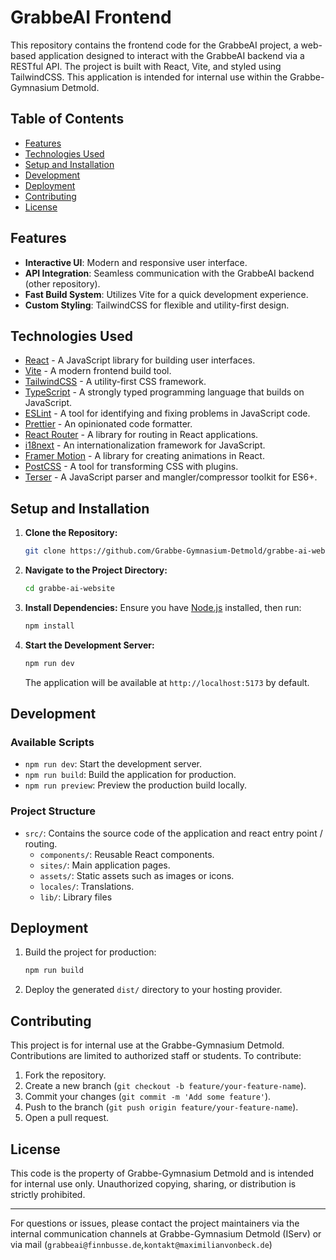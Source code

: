 # GrabbeAI Frontend

This repository contains the frontend code for the GrabbeAI project, a web-based application designed to interact with the GrabbeAI backend via a RESTful API. The project is built with React, Vite, and styled using TailwindCSS. This application is intended for internal use within the Grabbe-Gymnasium Detmold.

## Table of Contents

- [Features](#features)
- [Technologies Used](#technologies-used)
- [Setup and Installation](#setup-and-installation)
- [Development](#development)
- [Deployment](#deployment)
- [Contributing](#contributing)
- [License](#license)

## Features

- **Interactive UI**: Modern and responsive user interface.
- **API Integration**: Seamless communication with the GrabbeAI backend (other repository).
- **Fast Build System**: Utilizes Vite for a quick development experience.
- **Custom Styling**: TailwindCSS for flexible and utility-first design.


## Technologies Used
- [React](https://reactjs.org/) - A JavaScript library for building user interfaces.
- [Vite](https://vitejs.dev/) - A modern frontend build tool.
- [TailwindCSS](https://tailwindcss.com/) - A utility-first CSS framework.
- [TypeScript](https://www.typescriptlang.org/) - A strongly typed programming language that builds on JavaScript.
- [ESLint](https://eslint.org/) - A tool for identifying and fixing problems in JavaScript code.
- [Prettier](https://prettier.io/) - An opinionated code formatter.
- [React Router](https://reactrouter.com/) - A library for routing in React applications.
- [i18next](https://www.i18next.com/) - An internationalization framework for JavaScript.
- [Framer Motion](https://www.framer.com/motion/) - A library for creating animations in React.
- [PostCSS](https://postcss.org/) - A tool for transforming CSS with plugins.
- [Terser](https://terser.org/) - A JavaScript parser and mangler/compressor toolkit for ES6+.
## Setup and Installation

1. **Clone the Repository:**
   ```bash
   git clone https://github.com/Grabbe-Gymnasium-Detmold/grabbe-ai-website.git
   ```
2. **Navigate to the Project Directory:**
   ```bash
   cd grabbe-ai-website
   ```
3. **Install Dependencies:**
   Ensure you have [Node.js](https://nodejs.org/) installed, then run:
   ```bash
   npm install
   ```
4. **Start the Development Server:**
   ```bash
   npm run dev
   ```
   The application will be available at `http://localhost:5173` by default.

## Development

### Available Scripts

- `npm run dev`: Start the development server.
- `npm run build`: Build the application for production.
- `npm run preview`: Preview the production build locally.

### Project Structure

- `src/`: Contains the source code of the application and react entry point / routing.
    - `components/`: Reusable React components.
    - `sites/`: Main application pages.
    - `assets/`: Static assets such as images or icons.
    - `locales/`: Translations.
    - `lib/`: Library files

## Deployment

1. Build the project for production:
   ```bash
   npm run build
   ```
2. Deploy the generated `dist/` directory to your hosting provider.

## Contributing

This project is for internal use at the Grabbe-Gymnasium Detmold. Contributions are limited to authorized staff or students. To contribute:

1. Fork the repository.
2. Create a new branch (`git checkout -b feature/your-feature-name`).
3. Commit your changes (`git commit -m 'Add some feature'`).
4. Push to the branch (`git push origin feature/your-feature-name`).
5. Open a pull request.

## License

This code is the property of Grabbe-Gymnasium Detmold and is intended for internal use only. Unauthorized copying, sharing, or distribution is strictly prohibited.


---

For questions or issues, please contact the project maintainers via the internal communication channels at Grabbe-Gymnasium Detmold (IServ) or via mail (`grabbeai@finnbusse.de`,`kontakt@maximilianvonbeck.de`)
